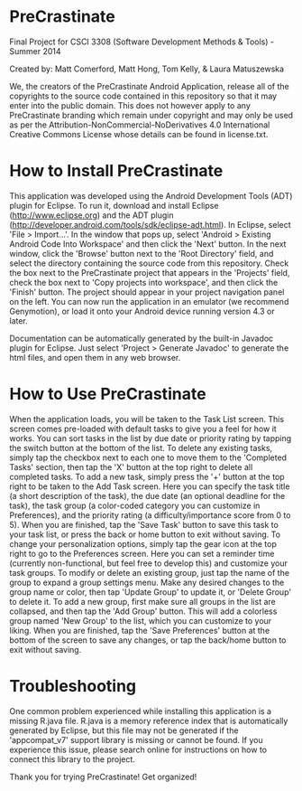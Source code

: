 PreCrastinate
=============

Final Project for CSCI 3308 (Software Development Methods &amp; Tools) - Summer 2014

Created by: Matt Comerford, Matt Hong, Tom Kelly, &amp; Laura Matuszewska

We, the creators of the PreCrastinate Android Application, release all of the copyrights to the source code contained in this repository so that it may enter into the public domain. This does not however apply to any PreCrastinate branding which remain under copyright and may only be used as per the Attribution-NonCommercial-NoDerivatives 4.0 International Creative Commons License whose details can be found in license.txt.

How to Install PreCrastinate
============================

This application was developed using the Android Development Tools (ADT) plugin for Eclipse.  To run it, download and install Eclipse (http://www.eclipse.org) and the ADT plugin (http://developer.android.com/tools/sdk/eclipse-adt.html).  In Eclipse, select 'File > Import...'.  In the window that pops up, select 'Android > Existing Android Code Into Workspace' and then click the 'Next' button.  In the next window, click the 'Browse' button next to the 'Root Directory' field, and select the directory containing the source code from this repository.  Check the box next to the PreCrastinate project that appears in the 'Projects' field, check the box next to 'Copy projects into workspace', and then click the 'Finish' button.  The project should appear in your project navigation panel on the left.  You can now run the application in an emulator (we recommend Genymotion), or load it onto your Android device running version 4.3 or later.

Documentation can be automatically generated by the built-in Javadoc plugin for Eclipse.  Just select 'Project > Generate Javadoc' to generate the html files, and open them in any web browser.

How to Use PreCrastinate
========================

When the application loads, you will be taken to the Task List screen.  This screen comes pre-loaded with default tasks to give you a feel for how it works.  You can sort tasks in the list by due date or priority rating by tapping the switch button at the bottom of the list.  To delete any existing tasks, simply tap the checkbox next to each one to move them to the 'Completed Tasks' section, then tap the 'X' button at the top right to delete all completed tasks.  To add a new task, simply press the '+' button at the top right to be taken to the Add Task screen.  Here you can specify the task title (a short description of the task), the due date (an optional deadline for the task), the task group (a color-coded category you can customize in Preferences), and the priority rating (a difficulty/importance score from 0 to 5).  When you are finished, tap the 'Save Task' button to save this task to your task list, or press the back or home button to exit without saving.  To change your personalization options, simply tap the gear icon at the top right to go to the Preferences screen.  Here you can set a reminder time (currently non-functional, but feel free to develop this) and customize your task groups.  To modify or delete an existing group, just tap the name of the group to expand a group settings menu.  Make any desired changes to the group name or color, then tap 'Update Group' to update it, or 'Delete Group' to delete it.  To add a new group, first make sure all groups in the list are collapsed, and then tap the 'Add Group' button.  This will add a colorless group named 'New Group' to the list, which you can customize to your liking.  When you are finished, tap the 'Save Preferences' button at the bottom of the screen to save any changes, or tap the back/home button to exit without saving.

Troubleshooting
===============

One common problem experienced while installing this application is a missing R.java file.  R.java is a memory reference index that is automatically generated by Eclipse, but this file may not be generated if the 'appcompat_v7' support library is missing or cannot be found.  If you experience this issue, please search online for instructions on how to connect this library to the project.


Thank you for trying PreCrastinate!  Get organized!
